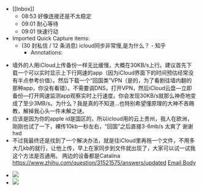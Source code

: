 - [[Inbox]]
    - 08:53 好像连接还是不太稳定
    - 09:01 耐心等待
    - 09:01 快速行动
- Imported Quick Capture items:
    - (30 封私信 / 12 条消息) icloud同步非常慢,是为什么？ - 知乎
        - Annotations:
* 墙外的人用iCloud上传备份一样无比缓慢，大概在30KB/s上行。建议首先下载一个可以实时显示上下行网速的app（因为iCloud界面下的时间预估经常没有半点参考价值）。然后下载一个“回国类”VPN（是的，为了看剧往墙内翻的那种app，你没有看错）。不需要调DNS，打开VPN，然后iCloud云盘—立即备份—打开网速监测app观察实时上行速度。你会发现30KB/s就那么神奇地变成了至少3MB/s。为什么？我是真的不知道…也特别希望懂原理的大神不吝赐教，解掉我心头一件未解之谜。
* 应该是因为你的apple id是国区的，所以icloud用的云上贵州，我人在欧洲，刚刚也试了一下，裸传10kb一秒左右，“回国”之后直接3-6mb/s 太爽了 谢谢hxd
* 不过我最终还是找到了一个解决办法，就是往iCloud里再拖一个文件，不用多大几kb的就行，让他上传，早上在家同步到文件就出现了，大家可以试一试我这个方法是否通用。
两边的设备都是Catalina
https://www.zhihu.com/question/31521575/answers/updated [Email Body](https://files.todoist.com/d5HQKlTPh6NdeZsfJP0dyO6vULgng0UE5R11xS_4Iuu7sFlVO9tvSqVAgBxS9Ofa/by/21878347/as/file.html)
- ![](https://firebasestorage.googleapis.com/v0/b/firescript-577a2.appspot.com/o/imgs%2Fapp%2Fxinyiheng%2FxdaCjZP6ck.11.53.gif?alt=media&token=cba57d61-bee3-4e1d-8f99-df3a78a2974a)
- ![](https://firebasestorage.googleapis.com/v0/b/firescript-577a2.appspot.com/o/imgs%2Fapp%2Fxinyiheng%2FaeS89hUeq_.gif?alt=media&token=071a596d-3047-4542-ad70-14569e68f352)
